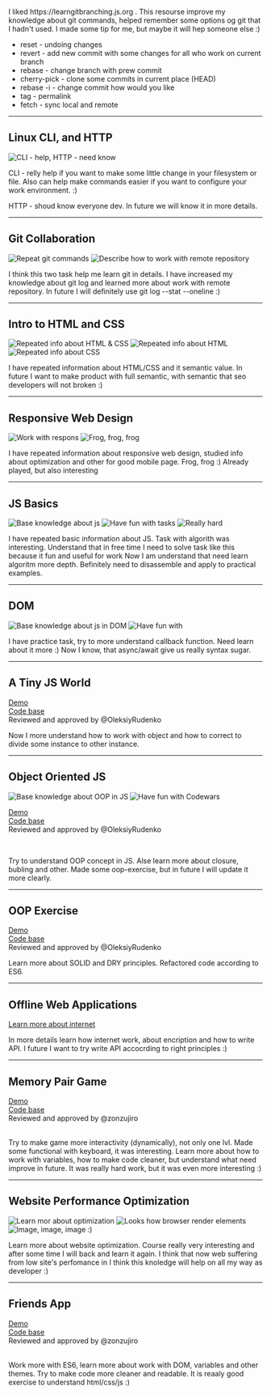 <p>
I liked https://learngitbranching.js.org . This resourse improve my knowledge about git commands, helped remember some options og git that I hadn't used. I made some tip for me, but maybe it will hep someone else :)
</p>
<ul>
  <li>
    reset - undoing changes
  </li>
  <li>
    revert - add new commit with some changes for all who work on current branch
  </li>
  <li>
    rebase - change branch with prew commit 
  </li>
  <li>
    cherry-pick - clone some commits in current place (HEAD)
  </li>
  <li>
    rebase -i - change commit how would you like
  </li>
  <li>
    tag - permalink
  </li>
  <li>
    fetch - synс local and remote
  </li>
</ul>

----------------------------------------------------------------

## Linux CLI, and HTTP

![CLI - help, HTTP - need know](task_linux_cli/cli.jpg)

CLI - relly help if you want to make some little change in your filesystem or file. Also can help make commands easier if you want to configure your work environment. :) 

HTTP - shoud know everyone dev. In future we will know it in more details.

----------------------------------------------------------------

## Git Collaboration

![Repeat git commands](task_git_collaboration//git_collaboration_1.jpg)
![Describe how to work with remote repository](task_git_collaboration//git_collaboration_2.jpg)

I think this two task help me learn git in details. I have increased my knowledge about git log and learned more about work with remote repository.
In future I will definitely use git log --stat --oneline :)

----------------------------------------------------------------

## Intro to HTML and CSS

![Repeated info about HTML & CSS](task_html_css_intro/task_html_css_intro_1.jpg)
![Repeated info about HTML](task_html_css_intro/task_html_css_intro_2.jpg)
![Repeated info about CSS](task_html_css_intro/task_html_css_intro_3.jpg)

I have repeated information about HTML/CSS and it semantic value. 
In future I want to make product with full semantic, with semantic that seo developers will not broken :)

----------------------------------------------------------------

## Responsive Web Design

![Work with respons](task_responsive_web_design/task_responsive_web_design_1.jpg)
![Frog, frog, frog](task_responsive_web_design/task_responsive_web_design_2.jpg)

I have repeated information about responsive web design, studied info about optimization and other for good mobile page. 
Frog, frog :) Already played, but also interesting

----------------------------------------------------------------

## JS Basics

![Base knowledge about js](task_js_basics/task_js_basics_1.jpg)
![Have fun with tasks](task_js_basics/task_js_basics_2.jpg)
![Really hard](task_js_basics/task_js_basics_3.jpg)

I have repeated basic information about JS. 
Task with algorith was interesting. Understand that in free time I need to solve task like this because it fun and useful for work
Now I am understand that need learn algoritm more depth. Вefinitely need to disassemble and apply to practical examples.

----------------------------------------------------------------

## DOM

![Base knowledge about js in DOM](task_js_basics/task_js_basics_1.jpg)
![Have fun with ](task_js_basics/task_js_basics_2.jpg)

I have practice task, try to more understand callback function. Need learn about it more :)
Now I know, that  async/await give us really syntax sugar.


----------------------------------------------------------------

## A Tiny JS World

[Demo](https://justdevway.github.io/a-tiny-JS-world/)
<br>
[Code base](https://github.com/kottans/frontend-2019-homeworks/blob/master/submissions/justdevway/a-tiny-JS-world)
<br>
Reviewed and approved by @OleksiyRudenko 

Now I more understand how to work with object and how to correct to divide some instance to other instance.

----------------------------------------------------------------

## Object Oriented JS

![Base knowledge about OOP in JS](task_js_oop/task_js_oop_1.jpg)
![Have fun with Codewars](task_js_oop/task_js_oop_2.jpg)

[Demo](https://justdevway.github.io/frogger/)
<br>
[Code base](https://github.com/kottans/frontend-2019-homeworks/tree/master/submissions/justdevway/js-oop-frogger)
<br>
Reviewed and approved by @OleksiyRudenko 

<br>
<!-- [Code base](https://github.com/kottans/frontend-2019-homeworks/blob/master/submissions/justdevway/a-tiny-JS-world/index.js)
<br> -->

Try to understand OOP concept in JS. Alse learn more about closure, bubling and other. Made some oop-exercise, but in future I will update it more clearly.

----------------------------------------------------------------

## OOP Exercise

[Demo](https://justdevway.github.io/a-tiny-JS-world/)
<br>
[Code base](https://github.com/kottans/frontend-2019-homeworks/blob/master/submissions/justdevway/a-tiny-JS-world)
<br>
Reviewed and approved by @OleksiyRudenko 
<br>

Learn more about SOLID and DRY principles. Refactored code according to ES6.

----------------------------------------------------------------

## Offline Web Applications

[Learn more about internet](task_js_oop/task_js_oop_1.jpg)
<br>

In more details learn  how internet work, about encription and how to write API. I future I want to try write API accocrding to right principles :)

----------------------------------------------------------------

## Memory Pair Game

[Demo](https://justdevway.github.io/memory-pair-game/)
<br>
[Code base](https://github.com/kottans/frontend-2019-homeworks/tree/master/submissions/justdevway/memory-pair-game)
<br>
Reviewed and approved by @zonzujiro  
<br>

Try to make game more interactivity (dynamically), not only one lvl. Made some functional with keyboard, it was interesting. Learn more about how to work with variables, how to make code cleaner, but understand what need improve in future. It was really hard work, but it was even more interesting :)

----------------------------------------------------------------

## Website Performance Optimization

![Learn mor about optimization](task_website_performance/task_website_performance_1.jpg)
![Looks how browser render elements](task_website_performance/task_website_performance_2.jpg)
![Image, image, image :)](task_website_performance/task_website_performance_3.jpg)

Learn more about website optimization. Course really very interesting and after some time I will back and learn it again. I think that now web suffering from low site's perfomance in I think this knoledge will help on all my way as developer :)

----------------------------------------------------------------

## Friends App

[Demo](https://justdevway.github.io/memory-pair-game/)
<br>
[Code base](https://justdevway.github.io/friends-app/)
<br>
Reviewed and approved by @zonzujiro  
<br>

Work more with ES6,  learn more about work with DOM, variables and other themes. Try to make code more cleaner and readable. It is reaaly good exercise to understand html/css/js :)